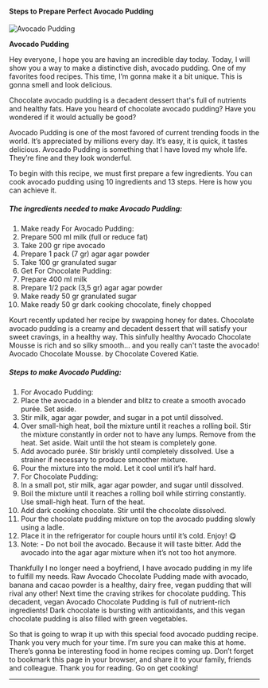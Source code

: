             

#### Steps to Prepare Perfect Avocado Pudding

![Avocado Pudding](https://img-global.cpcdn.com/recipes/3799c17764519951/751x532cq70/avocado-pudding-recipe-main-photo.jpg)

**Avocado Pudding**

Hey everyone, I hope you are having an incredible day today. Today, I will show you a way to make a distinctive dish, avocado pudding. One of my favorites food recipes. This time, I’m gonna make it a bit unique. This is gonna smell and look delicious.

Chocolate avocado pudding is a decadent dessert that's full of nutrients and healthy fats. Have you heard of chocolate avocado pudding? Have you wondered if it would actually be good?

Avocado Pudding is one of the most favored of current trending foods in the world. It’s appreciated by millions every day. It’s easy, it is quick, it tastes delicious. Avocado Pudding is something that I have loved my whole life. They’re fine and they look wonderful.

To begin with this recipe, we must first prepare a few ingredients. You can cook avocado pudding using 10 ingredients and 13 steps. Here is how you can achieve it.

##### The ingredients needed to make Avocado Pudding:

1.  Make ready For Avocado Pudding:
2.  Prepare 500 ml milk (full or reduce fat)
3.  Take 200 gr ripe avocado
4.  Prepare 1 pack (7 gr) agar agar powder
5.  Take 100 gr granulated sugar
6.  Get For Chocolate Pudding:
7.  Prepare 400 ml milk
8.  Prepare 1/2 pack (3,5 gr) agar agar powder
9.  Make ready 50 gr granulated sugar
10.  Make ready 50 gr dark cooking chocolate, finely chopped

Kourt recently updated her recipe by swapping honey for dates. Chocolate avocado pudding is a creamy and decadent dessert that will satisfy your sweet cravings, in a healthy way. This sinfully healthy Avocado Chocolate Mousse is rich and so silky smooth… and you really can't taste the avocado! Avocado Chocolate Mousse. by Chocolate Covered Katie.

##### Steps to make Avocado Pudding:

1.  For Avocado Pudding:
2.  Place the avocado in a blender and blitz to create a smooth avocado purée. Set aside.
3.  Stir milk, agar agar powder, and sugar in a pot until dissolved.
4.  Over small-high heat, boil the mixture until it reaches a rolling boil. Stir the mixture constantly in order not to have any lumps. Remove from the heat. Set aside. Wait until the hot steam is completely gone.
5.  Add avocado purée. Stir briskly until completely dissolved. Use a strainer if necessary to produce smoother mixture.
6.  Pour the mixture into the mold. Let it cool until it’s half hard.
7.  For Chocolate Pudding:
8.  In a small pot, stir milk, agar agar powder, and sugar until dissolved.
9.  Boil the mixture until it reaches a rolling boil while stirring constantly. Use small-high heat. Turn of the heat.
10.  Add dark cooking chocolate. Stir until the chocolate dissolved.
11.  Pour the chocolate pudding mixture on top the avocado pudding slowly using a ladle.
12.  Place it in the refrigerator for couple hours until it’s cold. Enjoy! 😋
13.  Note: - Do not boil the avocado. Because it will taste bitter. Add the avocado into the agar agar mixture when it’s not too hot anymore.

Thankfully I no longer need a boyfriend, I have avocado pudding in my life to fulfill my needs. Raw Avocado Chocolate Pudding made with avocado, banana and cacao powder is a healthy, dairy free, vegan pudding that will rival any other! Next time the craving strikes for chocolate pudding. This decadent, vegan Avocado Chocolate Pudding is full of nutrient-rich ingredients! Dark chocolate is bursting with antioxidants, and this vegan chocolate pudding is also filled with green vegetables.

So that is going to wrap it up with this special food avocado pudding recipe. Thank you very much for your time. I’m sure you can make this at home. There’s gonna be interesting food in home recipes coming up. Don’t forget to bookmark this page in your browser, and share it to your family, friends and colleague. Thank you for reading. Go on get cooking!

* * *
